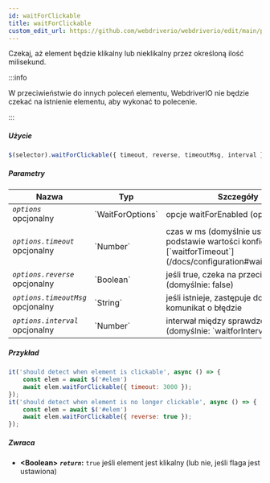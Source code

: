 ```yaml
---
id: waitForClickable
title: waitForClickable
custom_edit_url: https://github.com/webdriverio/webdriverio/edit/main/packages/webdriverio/src/commands/element/waitForClickable.ts
---
```


Czekaj, aż element będzie klikalny lub nieklikalny przez określoną ilość milisekund.

:::info

W przeciwieństwie do innych poleceń elementu, WebdriverIO nie będzie czekać na istnienie elementu, aby wykonać
to polecenie.

:::

##### Użycie

```js
$(selector).waitForClickable({ timeout, reverse, timeoutMsg, interval })
```

##### Parametry

<table>
  <thead>
    <tr>
      <th>Nazwa</th><th>Typ</th><th>Szczegóły</th>
    </tr>
  </thead>
  <tbody>
    <tr>
      <td><code><var>options</var></code><br /><span className="label labelWarning">opcjonalny</span></td>
      <td>`WaitForOptions`</td>
      <td>opcje waitForEnabled (opcjonalne)</td>
    </tr>
    <tr>
      <td><code><var>options.timeout</var></code><br /><span className="label labelWarning">opcjonalny</span></td>
      <td>`Number`</td>
      <td>czas w ms (domyślnie ustawiony na podstawie wartości konfiguracyjnej [`waitforTimeout`](/docs/configuration#waitfortimeout))</td>
    </tr>
    <tr>
      <td><code><var>options.reverse</var></code><br /><span className="label labelWarning">opcjonalny</span></td>
      <td>`Boolean`</td>
      <td>jeśli true, czeka na przeciwieństwo (domyślnie: false)</td>
    </tr>
    <tr>
      <td><code><var>options.timeoutMsg</var></code><br /><span className="label labelWarning">opcjonalny</span></td>
      <td>`String`</td>
      <td>jeśli istnieje, zastępuje domyślny komunikat o błędzie</td>
    </tr>
    <tr>
      <td><code><var>options.interval</var></code><br /><span className="label labelWarning">opcjonalny</span></td>
      <td>`Number`</td>
      <td>interwał między sprawdzeniami (domyślnie: `waitforInterval`)</td>
    </tr>
  </tbody>
</table>

##### Przykład

```js title="waitForClickable.js"
it('should detect when element is clickable', async () => {
    const elem = await $('#elem')
    await elem.waitForClickable({ timeout: 3000 });
});
it('should detect when element is no longer clickable', async () => {
    const elem = await $('#elem')
    await elem.waitForClickable({ reverse: true });
});
```

##### Zwraca

- **&lt;Boolean&gt;**
            **<code><var>return</var></code>:**  `true` jeśli element jest klikalny (lub nie, jeśli flaga jest ustawiona)